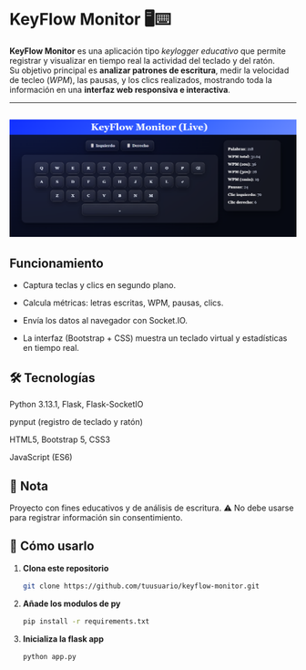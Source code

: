 # KeyFlow Monitor 🖥️⌨️

**KeyFlow Monitor** es una aplicación tipo *keylogger educativo* que permite registrar y visualizar en tiempo real la actividad del teclado y del ratón.  
Su objetivo principal es **analizar patrones de escritura**, medir la velocidad de tecleo (*WPM*), las pausas, y los clics realizados, mostrando toda la información en una **interfaz web responsiva e interactiva**.

---

![Demo KeyFlow Monitor](docs/imgInterfaz.png)
---

## Funcionamiento

- Captura teclas y clics en segundo plano.

- Calcula métricas: letras escritas, WPM, pausas, clics.

- Envía los datos al navegador con Socket.IO.

- La interfaz (Bootstrap + CSS) muestra un teclado virtual y estadísticas en tiempo real.

## 🛠️ Tecnologías

Python 3.13.1, Flask, Flask-SocketIO

pynput (registro de teclado y ratón)

HTML5, Bootstrap 5, CSS3

JavaScript (ES6)

## 📌 Nota

Proyecto con fines educativos y de análisis de escritura.
⚠️ No debe usarse para registrar información sin consentimiento.

## 🚀 Cómo usarlo

1. **Clona este repositorio**
   ```bash
   git clone https://github.com/tuusuario/keyflow-monitor.git
2. **Añade los modulos de py**
   ```bash
   pip install -r requirements.txt
3. **Inicializa la flask app**
   ```bash
   python app.py

